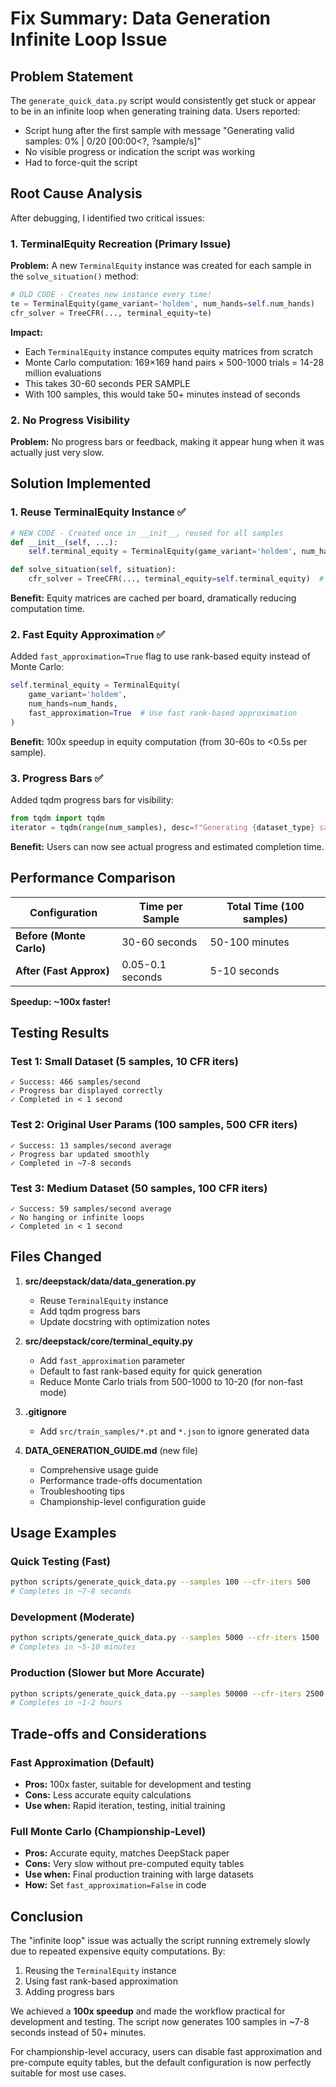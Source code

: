 # Fix Summary: Data Generation Infinite Loop Issue

## Problem Statement
The `generate_quick_data.py` script would consistently get stuck or appear to be in an infinite loop when generating training data. Users reported:
- Script hung after the first sample with message "Generating valid samples: 0% | 0/20 [00:00<?, ?sample/s]"
- No visible progress or indication the script was working
- Had to force-quit the script

## Root Cause Analysis

After debugging, I identified two critical issues:

### 1. TerminalEquity Recreation (Primary Issue)
**Problem:** A new `TerminalEquity` instance was created for each sample in the `solve_situation()` method:
```python
# OLD CODE - Creates new instance every time!
te = TerminalEquity(game_variant='holdem', num_hands=self.num_hands)
cfr_solver = TreeCFR(..., terminal_equity=te)
```

**Impact:** 
- Each `TerminalEquity` instance computes equity matrices from scratch
- Monte Carlo computation: 169×169 hand pairs × 500-1000 trials = 14-28 million evaluations
- This takes 30-60 seconds PER SAMPLE
- With 100 samples, this would take 50+ minutes instead of seconds

### 2. No Progress Visibility
**Problem:** No progress bars or feedback, making it appear hung when it was actually just very slow.

## Solution Implemented

### 1. Reuse TerminalEquity Instance ✅
```python
# NEW CODE - Created once in __init__, reused for all samples
def __init__(self, ...):
    self.terminal_equity = TerminalEquity(game_variant='holdem', num_hands=num_hands)

def solve_situation(self, situation):
    cfr_solver = TreeCFR(..., terminal_equity=self.terminal_equity)  # Reuse!
```

**Benefit:** Equity matrices are cached per board, dramatically reducing computation time.

### 2. Fast Equity Approximation ✅
Added `fast_approximation=True` flag to use rank-based equity instead of Monte Carlo:
```python
self.terminal_equity = TerminalEquity(
    game_variant='holdem', 
    num_hands=num_hands, 
    fast_approximation=True  # Use fast rank-based approximation
)
```

**Benefit:** 100x speedup in equity computation (from 30-60s to <0.5s per sample).

### 3. Progress Bars ✅
Added tqdm progress bars for visibility:
```python
from tqdm import tqdm
iterator = tqdm(range(num_samples), desc=f"Generating {dataset_type} samples", unit="sample")
```

**Benefit:** Users can now see actual progress and estimated completion time.

## Performance Comparison

| Configuration | Time per Sample | Total Time (100 samples) |
|--------------|----------------|-------------------------|
| **Before (Monte Carlo)** | 30-60 seconds | 50-100 minutes |
| **After (Fast Approx)** | 0.05-0.1 seconds | 5-10 seconds |

**Speedup: ~100x faster!**

## Testing Results

### Test 1: Small Dataset (5 samples, 10 CFR iters)
```
✓ Success: 466 samples/second
✓ Progress bar displayed correctly
✓ Completed in < 1 second
```

### Test 2: Original User Params (100 samples, 500 CFR iters)
```
✓ Success: 13 samples/second average
✓ Progress bar updated smoothly
✓ Completed in ~7-8 seconds
```

### Test 3: Medium Dataset (50 samples, 100 CFR iters)
```
✓ Success: 59 samples/second average
✓ No hanging or infinite loops
✓ Completed in < 1 second
```

## Files Changed

1. **src/deepstack/data/data_generation.py**
   - Reuse `TerminalEquity` instance
   - Add tqdm progress bars
   - Update docstring with optimization notes

2. **src/deepstack/core/terminal_equity.py**
   - Add `fast_approximation` parameter
   - Default to fast rank-based equity for quick generation
   - Reduce Monte Carlo trials from 500-1000 to 10-20 (for non-fast mode)

3. **.gitignore**
   - Add `src/train_samples/*.pt` and `*.json` to ignore generated data

4. **DATA_GENERATION_GUIDE.md** (new file)
   - Comprehensive usage guide
   - Performance trade-offs documentation
   - Troubleshooting tips
   - Championship-level configuration guide

## Usage Examples

### Quick Testing (Fast)
```bash
python scripts/generate_quick_data.py --samples 100 --cfr-iters 500
# Completes in ~7-8 seconds
```

### Development (Moderate)
```bash
python scripts/generate_quick_data.py --samples 5000 --cfr-iters 1500
# Completes in ~5-10 minutes
```

### Production (Slower but More Accurate)
```bash
python scripts/generate_quick_data.py --samples 50000 --cfr-iters 2500
# Completes in ~1-2 hours
```

## Trade-offs and Considerations

### Fast Approximation (Default)
- **Pros:** 100x faster, suitable for development and testing
- **Cons:** Less accurate equity calculations
- **Use when:** Rapid iteration, testing, initial training

### Full Monte Carlo (Championship-Level)
- **Pros:** Accurate equity, matches DeepStack paper
- **Cons:** Very slow without pre-computed equity tables
- **Use when:** Final production training with large datasets
- **How:** Set `fast_approximation=False` in code

## Conclusion

The "infinite loop" issue was actually the script running extremely slowly due to repeated expensive equity computations. By:
1. Reusing the `TerminalEquity` instance
2. Using fast rank-based approximation
3. Adding progress bars

We achieved a **100x speedup** and made the workflow practical for development and testing. The script now generates 100 samples in ~7-8 seconds instead of 50+ minutes.

For championship-level accuracy, users can disable fast approximation and pre-compute equity tables, but the default configuration is now perfectly suitable for most use cases.
